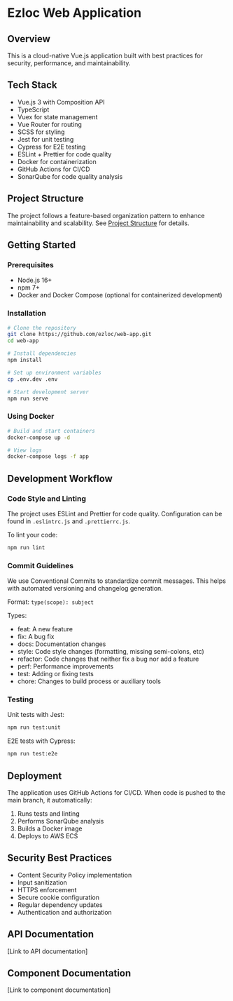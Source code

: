 # Ezloc Web Application

## Overview
This is a cloud-native Vue.js application built with best practices for security, performance, and maintainability.

## Tech Stack
- Vue.js 3 with Composition API
- TypeScript
- Vuex for state management
- Vue Router for routing
- SCSS for styling
- Jest for unit testing
- Cypress for E2E testing
- ESLint + Prettier for code quality
- Docker for containerization
- GitHub Actions for CI/CD
- SonarQube for code quality analysis

## Project Structure
The project follows a feature-based organization pattern to enhance maintainability and scalability. See [Project Structure](#project-structure) for details.

## Getting Started

### Prerequisites
- Node.js 16+
- npm 7+
- Docker and Docker Compose (optional for containerized development)

### Installation
```bash
# Clone the repository
git clone https://github.com/ezloc/web-app.git
cd web-app

# Install dependencies
npm install

# Set up environment variables
cp .env.dev .env

# Start development server
npm run serve
```

### Using Docker
```bash
# Build and start containers
docker-compose up -d

# View logs
docker-compose logs -f app
```

## Development Workflow

### Code Style and Linting
The project uses ESLint and Prettier for code quality. Configuration can be found in `.eslintrc.js` and `.prettierrc.js`.

To lint your code:
```bash
npm run lint
```

### Commit Guidelines
We use Conventional Commits to standardize commit messages. This helps with automated versioning and changelog generation.

Format: `type(scope): subject`

Types:
- feat: A new feature
- fix: A bug fix
- docs: Documentation changes
- style: Code style changes (formatting, missing semi-colons, etc)
- refactor: Code changes that neither fix a bug nor add a feature
- perf: Performance improvements
- test: Adding or fixing tests
- chore: Changes to build process or auxiliary tools

### Testing
Unit tests with Jest:
```bash
npm run test:unit
```

E2E tests with Cypress:
```bash
npm run test:e2e
```

## Deployment
The application uses GitHub Actions for CI/CD. When code is pushed to the main branch, it automatically:
1. Runs tests and linting
2. Performs SonarQube analysis
3. Builds a Docker image
4. Deploys to AWS ECS

## Security Best Practices
- Content Security Policy implementation
- Input sanitization
- HTTPS enforcement
- Secure cookie configuration
- Regular dependency updates
- Authentication and authorization

## API Documentation
[Link to API documentation]

## Component Documentation
[Link to component documentation]